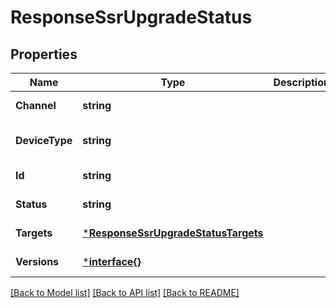 # ResponseSsrUpgradeStatus

## Properties
Name | Type | Description | Notes
------------ | ------------- | ------------- | -------------
**Channel** | **string** |  | [default to null]
**DeviceType** | **string** |  | [optional] [default to null]
**Id** | **string** |  | [default to null]
**Status** | **string** |  | [default to null]
**Targets** | [***ResponseSsrUpgradeStatusTargets**](response_ssr_upgrade_status_targets.md) |  | [default to null]
**Versions** | [***interface{}**](interface{}.md) |  | [default to null]

[[Back to Model list]](../README.md#documentation-for-models) [[Back to API list]](../README.md#documentation-for-api-endpoints) [[Back to README]](../README.md)

